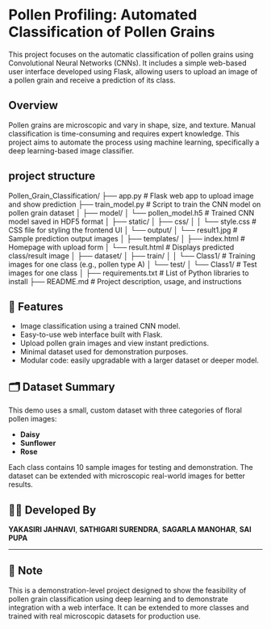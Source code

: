 # Pollen Profiling: Automated Classification of Pollen Grains

This project focuses on the automatic classification of pollen grains using Convolutional Neural Networks (CNNs). It includes a simple web-based user interface developed using Flask, allowing users to upload an image of a pollen grain and receive a prediction of its class.

##  Overview

Pollen grains are microscopic and vary in shape, size, and texture. Manual classification is time-consuming and requires expert knowledge. This project aims to automate the process using machine learning, specifically a deep learning-based image classifier.
## project structure
Pollen_Grain_Classification/
├── app.py                       # Flask web app to upload image and show prediction
├── train_model.py              # Script to train the CNN model on pollen grain dataset
│
├── model/
│   └── pollen_model.h5         # Trained CNN model saved in HDF5 format
│
├── static/
│   ├── css/
│   │   └── style.css           # CSS file for styling the frontend UI
│   └── output/
│       └── result1.jpg         # Sample prediction output images
│
├── templates/
│   ├── index.html              # Homepage with upload form
│   └── result.html             # Displays predicted class/result image
│
├── dataset/
│   ├── train/
│   │   └── Class1/             # Training images for one class (e.g., pollen type A)
│   └── test/
│       └── Class1/             # Test images for one class
│
├── requirements.txt            # List of Python libraries to install
├── README.md                   # Project description, usage, and instructions
## 🌟 Features

- Image classification using a trained CNN model.
- Easy-to-use web interface built with Flask.
- Upload pollen grain images and view instant predictions.
- Minimal dataset used for demonstration purposes.
- Modular code: easily upgradable with a larger dataset or deeper model.

## 🗂️ Dataset Summary

This demo uses a small, custom dataset with three categories of floral pollen images:
- **Daisy**  
- **Sunflower**  
- **Rose**

Each class contains 10 sample images for testing and demonstration. The dataset can be extended with microscopic real-world images for better results.

## 🧑‍💻 Developed By

**YAKASIRI JAHNAVI**,
**SATHIGARI SURENDRA**,
**SAGARLA MANOHAR**,
**SAI PUPA**

---

## 📌 Note

This is a demonstration-level project designed to show the feasibility of pollen grain classification using deep learning and to demonstrate integration with a web interface. It can be extended to more classes and trained with real microscopic datasets for production use.
